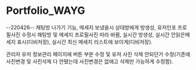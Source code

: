 # Portfolio_WAYG

--220426--
채팅방 나가기 기능, 메세지 보냈을시 상대방에게 방생성, 유저인포 프로필사진 수정시 채팅방 및 메세지 프로필사진 따라 바뀜, 실시간 방생성, 실시간 안읽은메세지 표시(디비저장), 실시간 최신 메세지 리스트에 보이게(디비저장). 

관리자 유저 정보관리 페이지에 버튼 부분 수정 및 유저 사진 삭제 안되던거 수정(기존에 사진변경 및 사진삭제 다 안됐는데 사진변경은 없애고 삭제만 가능하게 수정함).
